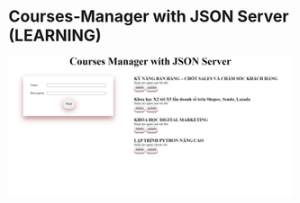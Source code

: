 # Courses-Manager with JSON Server (LEARNING)




<img src="https://raw.githubusercontent.com/nguyenvinhduyet/Courses-Manager/main/img/img.PNG" width="1920" alt="Hello World 1"/>
